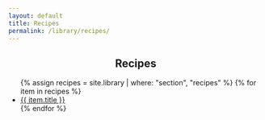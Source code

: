 ```yaml
---
layout: default
title: Recipes
permalink: /library/recipes/
---
```


<section class="deco-card">
  <span class="corner tl"></span><span class="corner tr"></span>
  <span class="corner bl"></span><span class="corner br"></span>
  <h2 class="invite-title" style="text-align:center;">Recipes</h2>

  <ul class="post-list">
    {% assign recipes = site.library | where: "section", "recipes" %}
    {% for item in recipes %}
      <li>
        <a class="post-link" href="{{ item.url | relative_url }}">
          <span class="post-title">{{ item.title }}</span>
        </a>
      </li>
    {% endfor %}
  </ul>
</section>

